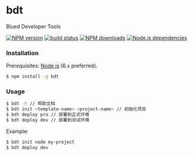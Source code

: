 # bdt

Blued Developer Tools

[![NPM version][npm-image]][npm-url]
[![build status][travis-image]][travis-url]
[![NPM downloads][downloads-image]][npm-url]
[![Node.js dependencies][david-image]][david-url]


### Installation

Prerequisites: [Node.js](https://nodejs.org/en/) (6.x preferred).

``` bash
$ npm install -g bdt
```

### Usage

``` bash
$ bdt -h // 帮助文档
$ bdt init <template-name> <project-name> // 初始化项目
$ bdt deploy pro // 部署到正式环境
$ bdt deploy dev // 部署到测试环境
```

Example:

``` bash
$ bdt init node my-project
$ bdt deploy dev
```


[npm-image]: https://img.shields.io/npm/v/bdt.svg?style=flat-square
[npm-url]: https://npmjs.org/package/bdt
[travis-image]: https://img.shields.io/travis/bluedapp/bdt/master.svg?style=flat-square
[travis-url]: https://travis-ci.org/bluedapp/bdt
[downloads-image]: https://img.shields.io/npm/dm/bdt.svg?style=flat-square
[david-image]: https://img.shields.io/david/bluedapp/bdt.svg?style=flat-square
[david-url]: https://david-dm.org/bluedapp/bdt
